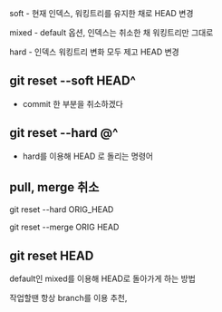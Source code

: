 soft - 현재 인덱스, 워킹트리를 유지한 채로 HEAD 변경

mixed - default 옵션, 인덱스는 취소한 채 워킹트리만 그대로

hard - 인덱스 워킹트리 변화 모두 제고 HEAD 변경



## git reset --soft HEAD^

- commit 한 부분을 취소하겠다

## git reset --hard @^

- hard를 이용해 HEAD 로 돌리는 명령어

## pull, merge 취소

git reset --hard ORIG_HEAD

git reset --merge ORIG HEAD

## git reset HEAD

default인 mixed를 이용해 HEAD로 돌아가게 하는 방법



작업할땐 항상 branch를 이용 추천,

